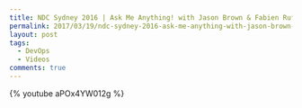 ```yaml
---
title: NDC Sydney 2016 | Ask Me Anything! with Jason Brown & Fabien Ruffin (Continuous Delivery)
permalink: 2017/03/19/ndc-sydney-2016-ask-me-anything-with-jason-brown-fabien-ruffin-continuous-delivery/
layout: post
tags:
  - DevOps
  - Videos
comments: true
---
```



{% youtube aPOx4YW012g %}


